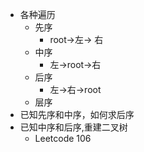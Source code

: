 + 各种遍历
	+ 先序
		+ root->左-> 右
	+ 中序
		+ 左->root->右
	+ 后序
		+ 左->右->root
	+ 层序
+ 已知先序和中序，如何求后序
+ 已知中序和后序,重建二叉树
	+ Leetcode 106
